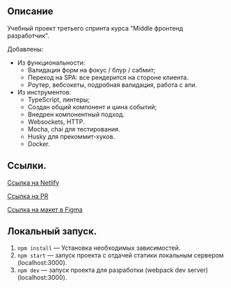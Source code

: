 ## Описание

Учебный проект третьего спринта курса "Middle фронтенд разработчик". 

Добавлены:

- Из функциональности:
  - Валидация форм на фокус / блур / сабмит;
  - Переход на SPA: все рендерится на стороне клиента.
  - Роутер, вебсокеты, подробная валидация, работа с апи.
- Из инструментов:
  - TypeScript, линтеры;
  - Создан общий компонент и шина событий;
  - Внедрен компонентный подход.
  - Websockets, HTTP.
  - Mocha, chai для тестирования.
  - Husky для прекоммит-хуков.
  - Docker.

## Ссылки.

[Ссылка на Netlify](https://lucky-truffle-2d27d8.netlify.app)

[Ссылка на PR](https://github.com/Kosurij/middle.messenger.praktikum.yandex/pull/3)

[Ссылка на макет в Figma](https://www.figma.com/file/jF5fFFzgGOxQeB4CmKWTiE/Chat_external_link?node-id=0%3A1)

## Локальный запуск.

1. `npm install` — Установка необходимых зависимостей.
2. `npm start` — запуск проекта с отдачей статики локальным сервером (localhost:3000).
3. `npm dev` — запуск проекта для разработки (webpack dev server) (localhost:3000).
